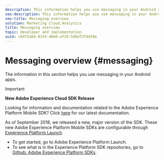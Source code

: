 ```yaml
---
description: This information helps you use messaging in your Android apps.
seo-description: This information helps you use messaging in your Android apps.
seo-title: Messaging overview
solution: Marketing Cloud,Analytics
title: Messaging overview
topic: Developer and implementation
uuid: c6475ab4-015d-46b0-af28-5d0df3f4459e
---
```


# Messaging overview {#messaging}

The information in this section helps you use messaging in your Android apps.

>[!IMPORTANT]
>
>**New Adobe Experience Cloud SDK Release**
>
>Looking for information and documentation related to the Adobe Experience Platform Mobile SDK? Click [here](https://aep-sdks.gitbook.io/docs/) for our latest documentation.
>
>As of September 2018, we released a new, major version of the SDK. These new Adobe Experience Platform Mobile SDKs are configurable through [Experience Platform Launch](https://www.adobe.com/experience-platform/launch.html).
>
>* To get started, go to Adobe Experience Platform Launch.
>* To see what is in the Experience Platform SDK repositories, go to [Github: Adobe Experience Platform SDKs](https://github.com/Adobe-Marketing-Cloud/acp-sdks).

